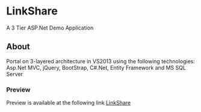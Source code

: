# LinkShare
A 3 Tier ASP.Net Demo Application
## About
Portal on 3-layered architecture in VS2013 using the following technologies: 
Asp.Net MVC, jQuery, BootStrap, C#.Net, Entity Framework and MS SQL Server
### Preview
Preview is available at the following link
[LinkShare](http://www.rwhiten.com/Demo/LinkShare)